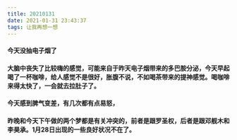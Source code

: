 ```yaml
---
title: 20210131
date: 2021-01-31 23:43:37
tags: 让我再想一想
---
```

#### 今天没抽电子烟了
#### 大脑中丧失了比较嗨的感觉，可能来自于昨天电子烟带来的多巴胺分泌，今天早起喝了一杯咖啡，给人感觉不是很好，胀腹不说，不如喝茶带来的提神感觉。喝咖啡来得太快了，一会就去拉肚子了。
#### 今天感到脾气变差，有几次都有点易怒，
#### 昨晚和今天下午做的两个梦都是有关冲突的，前者是跟罗圣权，后者是跟邓舰木和李昊承。1月28日出现的一些良好状况不在了。